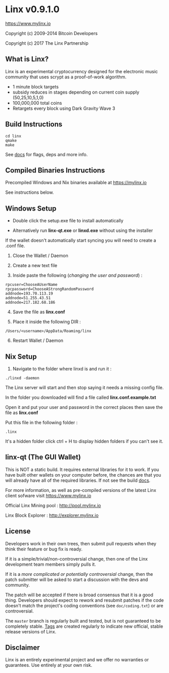 Linx v0.9.1.0
================================

https://www.mylinx.io

Copyright (c) 2009-2014 Bitcoin Developers

Copyright (c) 2017 The Linx Partnership

What is Linx?
----------------

Linx is an experimental cryptocurrency designed for the electronic music community that uses
scrypt as a proof-of-work algorithm.

 - 1 minute block targets
 - subsidy reduces in stages depending on current coin supply (50,25,10,5,1,0)
 - 100,000,000 total coins
 - Retargets every block using Dark Gravity Wave 3


Build Instructions
------------------

```
cd linx
qmake
make
```

See [docs](https://github.com/linx-project/linx/tree/master/doc) for flags, deps and more info.


Compiled Binaries Instructions
------------------------------

Precompiled Windows and Nix binaries available at https://mylinx.io

See instructions below.


Windows Setup
--------------------

- Double click the setup.exe file to install automatically

- Alternatively run **linx-qt.exe** or **linxd.exe** without using the installer

If the wallet doesn't automatically start syncing you will need to create a
.conf file.

1) Close the Wallet / Daemon

2) Create a new text file

3) Inside paste the following (*changing the user and password*) :

```
rpcuser=ChooseAUserName
rpcpassword=ChooseAStrongRandomPassword
addnode=193.70.113.19
addnode=51.255.43.51
addnode=217.182.68.186
```

4) Save the file as **linx.conf**

5) Place it inside the following DIR :

```
/Users/<username>/AppData/Roaming/linx
```

6) Restart Wallet / Daemon


Nix Setup
--------------------

1) Navigate to the folder where linxd is and run it :

```
./linxd -daemon
```

The Linx server will start and then stop saying it needs a missing config file.

In the folder you downloaded will find a file called **linx.conf.example.txt**

Open it and put your user and password in the correct places then save the file as **linx.conf**

Put this file in the following folder :

```
.linx
```

It's a hidden folder click ctrl + H to display hidden folders if you can't see it.


linx-qt (The GUI Wallet)
------------------------

This is NOT a static build. It requires external libraries for it to work. If you have built other wallets on your computer before, the chances are that you will already have all of the required libraries. If not see the build [docs](https://github.com/linx-project/linx/tree/master/doc).


For more information, as well as pre-compiled versions of the latest Linx client sofware visit https://www.mylinx.io

Official Linx Mining pool : http://pool.mylinx.io

Linx Block Explorer : http://explorer.mylinx.io


License
-------------------

Developers work in their own trees, then submit pull requests when they think their feature or bug fix is ready.

If it is a simple/trivial/non-controversial change, then one of the Linx development team members simply pulls it.

If it is a *more complicated or potentially controversial* change, then the patch submitter will be asked to start a discussion with the devs and community.

The patch will be accepted if there is broad consensus that it is a good thing.
Developers should expect to rework and resubmit patches if the code doesn't match the project's coding conventions (see `doc/coding.txt`) or are controversial.

The `master` branch is regularly built and tested, but is not guaranteed to be completely stable. [Tags](https://github.com/linx-project/linx/tags) are created regularly to indicate new official, stable release versions of Linx.


Disclaimer
-------------------

Linx is an entirely experimental project and we offer no warranties or guarantees.
Use entirely at your own risk.
